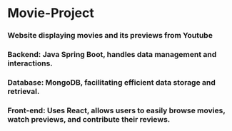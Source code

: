 # Movie-Project
### 
### Website displaying movies and its previews from Youtube
### Backend: Java Spring Boot, handles data management and interactions.
### Database: MongoDB, facilitating efficient data storage and retrieval.
### Front-end: Uses React, allows users to easily browse movies, watch previews, and contribute their reviews.
